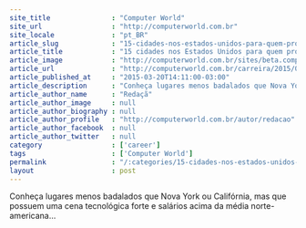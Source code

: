 ```yaml
---
site_title               : "Computer World"
site_url                 : "http://computerworld.com.br"
site_locale              : "pt_BR"
article_slug             : "15-cidades-nos-estados-unidos-para-quem-procura-emprego-em-ti"
article_title            : "15 cidades nos Estados Unidos para quem procura emprego em TI"
article_image            : "http://computerworld.com.br/sites/beta.computerworld.com.br/files/news_articles/mapa-usa.jpg"
article_url              : "http://computerworld.com.br/carreira/2015/03/20/15-cidades-nos-estados-unidos-para-quem-procura-emprego-em-ti"
article_published_at     : "2015-03-20T14:11:00-03:00"
article_description      : "Conheça lugares menos badalados que Nova York ou Califórnia, mas que possuem uma cena tecnológica forte e salários acima da média norte-americana..."
article_author_name      : "Redaçã"
article_author_image     : null
article_author_biography : null
article_author_profile   : "http://computerworld.com.br/autor/redacao"
article_author_facebook  : null
article_author_twitter   : null
category                 : ['career']
tags                     : ['Computer World']
permalink                : "/:categories/15-cidades-nos-estados-unidos-para-quem-procura-emprego-em-ti/"
layout                   : post
---
```


Conheça lugares menos badalados que Nova York ou Califórnia, mas que possuem uma cena tecnológica forte e salários acima da média norte-americana...
